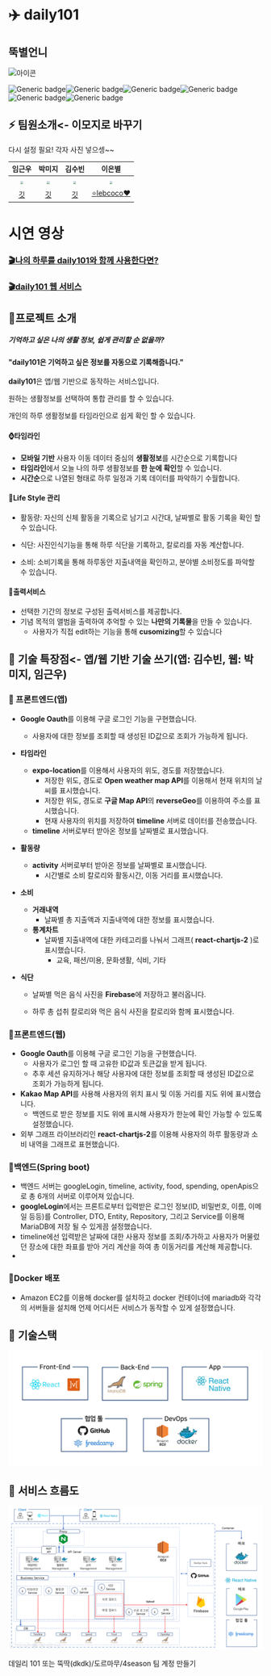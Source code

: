 # ✈️ daily101

## 뚝별언니

![아이콘]()

![Generic badge](https://img.shields.io/badge/react-^16.14.0-brightgreen)![Generic badge](https://img.shields.io/badge/mobx-^5.15.5-green.svg)![Generic badge](https://img.shields.io/badge/springboot-2.1.17-yellowgreen.svg)![Generic badge](https://img.shields.io/badge/maria-8.0.13-yellow.svg)![Generic badge](https://img.shields.io/badge/react_native-39.0.4-orange.svg)![Generic badge](https://img.shields.io/badge/styled_components-5.2.1-red.svg)



## ⚡️ 팀원소개<- 이모지로 바꾸기

<!-- ![](./img/d101_팀원소개.png) -->
다시 설정 필요! 각자 사진 넣으셍~~



|                            임근우                            |                            박미지                            |                            김수빈                            |                            이은별                            |
| :----------------------------------------------------------: | :----------------------------------------------------------: | :----------------------------------------------------------: | :----------------------------------------------------------: |
| <img src="C:\daily-101-docs\img\imoji_byeol.png" style="zoom:33%;" /> | <img src="C:\daily-101-docs\img\imoji_byeol.png" style="zoom:33%;" /> | <img src="C:\daily-101-docs\img\imoji_byeol.png" style="zoom:33%;" /> | <img src="C:\daily-101-docs\img\imoji_byeol.png" style="zoom:33%;" /> |
|              [깃](https://github.com/keunwooo)               |              [깃](https://github.com/mijip0320)              |             [깃](https://github.com/souvenir718)             |      [:star:lebcoco:heart:](https://github.com/lebcoco)      |








# 시연 영상

### [🎬나의 하루를 daily101와 함께 사용한다면?](https://youtu.be/d-eDxZhvw5U)



### [🎬daily101 웹 서비스](https://youtu.be/qDHZRO_ShHM)



## :rocket:프로젝트 소개

##### 기억하고 싶은 나의 생활 정보, 쉽게 관리할 순 없을까? 

#### "daily101은 기억하고 싶은 정보를 자동으로 기록해줍니다."

**daily101**은 앱/웹 기반으로 동작하는 서비스입니다. 

원하는 생활정보를 선택하여 통합 관리를 할 수 있습니다.

개인의 하루 생활정보를 타임라인으로 쉽게 확인 할 수 있습니다.



#### :watch:타임라인

- **모바일 기반** 사용자 이동 데이터 중심의 **생활정보**를 시간순으로 기록합니다
- **타임라인**에서 오늘 나의 하루 생활정보를 **한 눈에 확인**할 수 있습니다.
- **시간순**으로 나열된 형태로 하루 일정과 기록 데이터를 파악하기 수월합니다.




#### :running:Life Style 관리

- 활동량: 자신의 신체 활동을 기록으로 남기고 시간대, 날짜별로 활동 기록을 확인 할 수 있습니다.

- 식단: 사진인식기능을 통해 하루 식단을 기록하고, 칼로리를 자동 계산합니다.

- 소비: 소비기록을 통해 하루동안 지출내역을 확인하고, 분야별 소비정도를 파악할 수 있습니다.



#### :fax:출력서비스

- 선택한 기간의 정보로 구성된 출력서비스를 제공합니다.
- 기념 목적의 앨범을 출력하여 추억할 수 있는 **나만의 기록물**을 만들 수 있습니다.
  - 사용자가 직접 edit하는 기능을 통해 **cusomizing**할 수 있습니다





## 🎯 기술 특장점<- 앱/웹 기반 기술 쓰기(앱: 김수빈, 웹: 박미지, 임근우)



### :iphone: 프론트엔드(앱)

- **Google Oauth**를 이용해 구글 로그인 기능을 구현했습니다.

  - 사용자에 대한 정보를 조회할 때 생성된 ID값으로 조회가 가능하게 됩니다.

- **타임라인**

  - **expo-location**를 이용해서 사용자의 위도, 경도를 저장했습니다.
    - 저장한 위도, 경도로 **Open weather map API**를 이용해서 현재 위치의 날씨를 표시했습니다.
    - 저장한 위도, 경도로 **구글 Map API**의 **reverseGeo**를 이용하여 주소를 표시했습니다.
    - 현재 사용자의 위치를 저장하여 **timeline** 서버로 데이터를 전송했습니다. 
  - **timeline** 서버로부터 받아온 정보를 날짜별로 표시했습니다.

- **활동량**

  - **activity** 서버로부터 받아온 정보를 날짜별로 표시했습니다.
    - 시간별로 소비 칼로리와 활동시간, 이동 거리를 표시했습니다.

- **소비**

  - **거래내역**
    - 날짜별 총 지출액과 지출내역에 대한 정보를 표시했습니다.
  - **통계차트**
    - 날짜별 지출내역에 대한 카테고리를 나눠서 그래프( **react-chartjs-2** )로 표시했습니다.
      - 교육, 패션/미용, 문화생활, 식비, 기타

- **식단**

  - 날짜별 먹은 음식 사진을 **Firebase**에 저장하고 불러옵니다.

  - 하루 총 섭취 칼로리와 먹은 음식 사진을 칼로리와 함께 표시했습니다.

    

###   :blue_book:프론트엔드(웹)

- **Google Oauth**를 이용해 구글 로그인 기능을 구현했습니다.
  - 사용자가 로그인 할 때 고유한 ID값과 토큰값을 받게 됩니다.
  - 추후 세션 유지하거나 해당 사용자에 대한 정보를 조회할 때 생성된 ID값으로 조회가 가능하게 됩니다.
- **Kakao Map API**를 사용해 사용자의 위치 표시 및 이동 거리를 지도 위에 표시했습니다.
  - 백엔드로 받은 정보를 지도 위에 표시해 사용자가 한눈에 확인 가능할 수 있도록 설정했습니다.
- 외부 그래프 라이브러리인 **react-chartjs-2**를 이용해 사용자의 하루 활동량과 소비 내역을 그래프로 표현했습니다.



###   :green_book:백엔드(Spring boot)

- 백엔드 서버는 googleLogin, timeline, activity, food, spending, openApis으로 총 6개의 서버로 이루어져 있습니다.
- **googleLogin**에서는 프론트로부터 입력받은 로그인 정보(ID, 비밀번호, 이름, 이메일 등등)를 Controller, DTO, Entity, Repository, 그리고 Service를 이용해 MariaDB에 저장 될 수 있게끔 설정했습니다.
- timeline에선 입력받은 날짜에 대한 사용자 정보를 조회/추가하고 사용자가 머물렀던 장소에 대한 좌표를 받아 거리 계산을 하여 총 이동거리를 계산해 제공합니다.
- 


 ### :whale:Docker 배포

- Amazon EC2를 이용해 docker를 설치하고 docker 컨테이너에 mariadb와 각각의 서버들을 설치해 언제 어디서든 서비스가 동작할 수 있게 설정했습니다.



## 🔗 기술스택

![](./img/d101_기술스택.JPG) 




## 🔎 서비스 흐름도

![](./img/d101_Architecture.png)




데일리 101 또는 뚝딱(dkdk)/도르마무/4season 팀 계정 만들기
